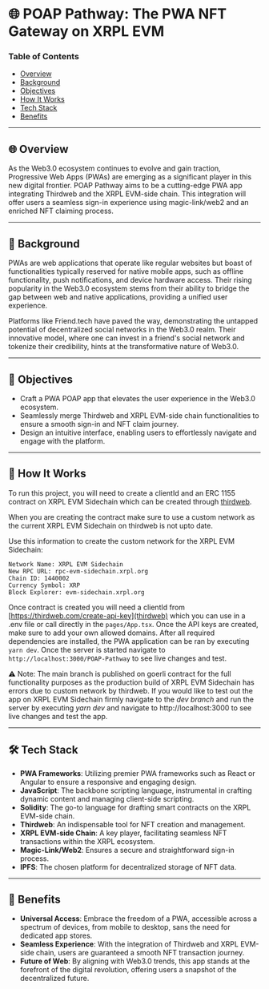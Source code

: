 # 🌐 POAP Pathway: The PWA NFT Gateway on XRPL EVM

### Table of Contents
- [Overview](#overview)
- [Background](#background)
- [Objectives](#objectives)
- [How It Works](#how-it-works)
- [Tech Stack](#tech-stack)
- [Benefits](#benefits)

---

## 🌐 Overview

As the Web3.0 ecosystem continues to evolve and gain traction, Progressive Web Apps (PWAs) are emerging as a significant player in this new digital frontier. POAP Pathway aims to be a cutting-edge PWA app integrating Thirdweb and the XRPL EVM-side chain. This integration will offer users a seamless sign-in experience using magic-link/web2 and an enriched NFT claiming process.

---

## 📖 Background

PWAs are web applications that operate like regular websites but boast of functionalities typically reserved for native mobile apps, such as offline functionality, push notifications, and device hardware access. Their rising popularity in the Web3.0 ecosystem stems from their ability to bridge the gap between web and native applications, providing a unified user experience.

Platforms like Friend.tech have paved the way, demonstrating the untapped potential of decentralized social networks in the Web3.0 realm. Their innovative model, where one can invest in a friend's social network and tokenize their credibility, hints at the transformative nature of Web3.0.


---

## 🎯 Objectives

- Craft a PWA POAP app that elevates the user experience in the Web3.0 ecosystem.
- Seamlessly merge Thirdweb and XRPL EVM-side chain functionalities to ensure a smooth sign-in and NFT claim journey.
- Design an intuitive interface, enabling users to effortlessly navigate and engage with the platform.

---

## 📖 How It Works

To run this project, you will need to create a clientId and an ERC 1155 contract on XRPL EVM Sidechain which can be created through [thirdweb](https://thirdweb.com/dashboard/contracts/deploy). 

When you are creating the contract make sure to use a custom network as the current XRPL EVM Sidechain on thirdweb is not upto date. 

Use this information to create the custom network for the XRPL EVM Sidechain:

```
Network Name: XRPL EVM Sidechain
New RPC URL: rpc-evm-sidechain.xrpl.org 
Chain ID: 1440002
Currency Symbol: XRP
Block Explorer: evm-sidechain.xrpl.org
```

Once contract is created you will need a clientId from [https://thirdweb.com/create-api-key](thirdweb) which you can use in a .env file or call directly in the `pages/App.tsx`. Once the API keys are created, make sure to add your own allowed domains. After all required dependencies are installed, the PWA application can be ran by executing `yarn dev`. Once the server is started navigate to `http://localhost:3000/POAP-Pathway` to see live changes and test.

⚠️ Note: The main branch is published on goerli contract for the full functionality purposes as the production build of XRPL EVM Sidechain has errors due to custom network by thirdweb. If you would like to test out the app on XRPL EVM Sidechain firmly navigate to the *dev branch* and run the server by executing *yarn dev* and navigate to http://localhost:3000 to see live changes and test the app.

---

## 🛠 Tech Stack

- **PWA Frameworks**: Utilizing premier PWA frameworks such as React or Angular to ensure a responsive and engaging design.
- **JavaScript**: The backbone scripting language, instrumental in crafting dynamic content and managing client-side scripting.
- **Solidity**: The go-to language for drafting smart contracts on the XRPL EVM-side chain.
- **Thirdweb**: An indispensable tool for NFT creation and management.
- **XRPL EVM-side Chain**: A key player, facilitating seamless NFT transactions within the XRPL ecosystem.
- **Magic-Link/Web2**: Ensures a secure and straightforward sign-in process.
- **IPFS**: The chosen platform for decentralized storage of NFT data.

---

## 🌟 Benefits

- **Universal Access**: Embrace the freedom of a PWA, accessible across a spectrum of devices, from mobile to desktop, sans the need for dedicated app stores.
- **Seamless Experience**: With the integration of Thirdweb and XRPL EVM-side chain, users are guaranteed a smooth NFT transaction journey.
- **Future of Web**: By aligning with Web3.0 trends, this app stands at the forefront of the digital revolution, offering users a snapshot of the decentralized future.

